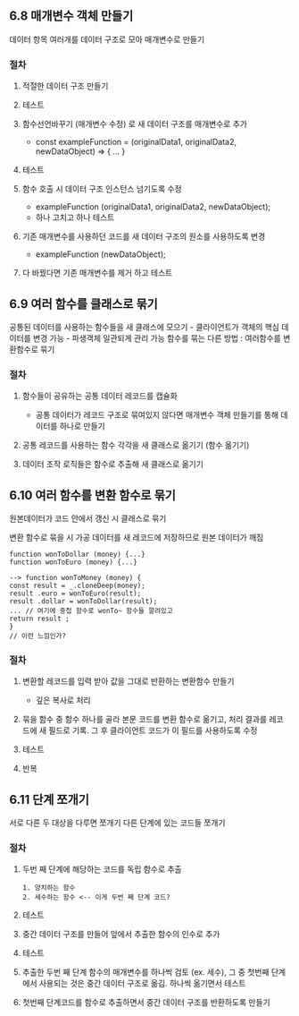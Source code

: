 ## 6.8 매개변수 객체 만들기

데이터 항목 여러개를 데이터 구조로 모아 매개변수로 만들기

### 절차

1. 적절한 데이터 구조 만들기

1. 테스트

1. 함수선언바꾸기 (매개변수 수정) 로 새 데이터 구조를 매개변수로 추가
    - const exampleFunction = (originalData1, originalData2, newDataObject) => { ... }

1. 테스트

1. 함수 호출 시 데이터 구조 인스턴스 넘기도록 수정
    - exampleFunction (originalData1, originalData2, newDataObject);
    - 하나 고치고 하나 테스트

1. 기존 매개변수를 사용하던 코드를 새 데이터 구조의 원소를 사용하도록 변경
    - exampleFunction (newDataObject);

1. 다 바꿨다면 기존 매개변수를 제거 하고 테스트


## 6.9 여러 함수를 클래스로 묶기

공통된 데이터를 사용하는 함수들을 새 클래스에 모으기
    - 클라이언트가 객체의 핵심 데이터를 변경 가능
    - 파생객체 일관되게 관리 가능
함수를 묶는 다른 방법 : 여러함수를 변환함수로 묶기

### 절차 

1. 함수들이 공유하는 공통 데이터 레코드를 캡슐화
    - 공통 데이터가 레코드 구조로 묶여있지 않다면 매개변수 객체 만들기를 통해 데이터를 하나로 만들기

1. 공통 레코드를 사용하는 함수 각각을 새 클래스로 옮기기 (함수 옮기기)

1. 데이터 조작 로직들은 함수로 추출해 새 클래스로 옮기기


## 6.10 여러 함수를 변환 함수로 묶기

원본데이터가 코드 안에서 갱신 시 클래스로 묶기

변환 함수로 묶을 시 가공 데이터를 새 레코드에 저장하므로 원본 데이터가 깨짐

```
function wonToDollar (money) {...}
function wonToEuro (money) {...}

--> function wonToMoney (money) {
const result = _.cloneDeep(money);
result .euro = wonToEuro(result);
result .dollar = wonToDollar(result);
... // 여기에 중첩 함수로 wonTo~ 함수들 깔려있고
return result ;
}
// 이런 느낌인가?
```

### 절차

1. 변환할 레코드를 입력 받아 값을 그대로 반환하는 변환함수 만들기
    - 깊은 복사로 처리

1. 묶을 함수 중 함수 하나를 골라 본문 코드를 변환 함수로 옮기고, 처리 결과를 레코드에 새 필드로 기록. 그 후 클라이언트 코드가 이 필드를 사용하도록 수정

1. 테스트

1. 반복


## 6.11 단계 쪼개기

서로 다른 두 대상을 다루면 쪼개기
다른 단계에 있는 코드들 쪼개기

### 절차

1. 두번 째 단계에 해당하는 코드를 독립 함수로 추출
    ```
    1. 양치하는 함수
    2. 세수하는 함수 <-- 이게 두번 째 단계 코드?
    ```

1. 테스트

1. 중간 데이터 구조를 만들어 앞에서 추출한 함수의 인수로 추가

1. 테스트

1. 추출한 두번 째 단계 함수의 매개변수를 하나씩 검토 (ex. 세수), 그 중 첫번째 단계에서 사용되는 것은 중간 데이터 구조로 옮김. 하나씩 옮기면서 테스트

1. 첫번째 단계코드를 함수로 추출하면서 중간 데이터 구조를 반환하도록 만들기
